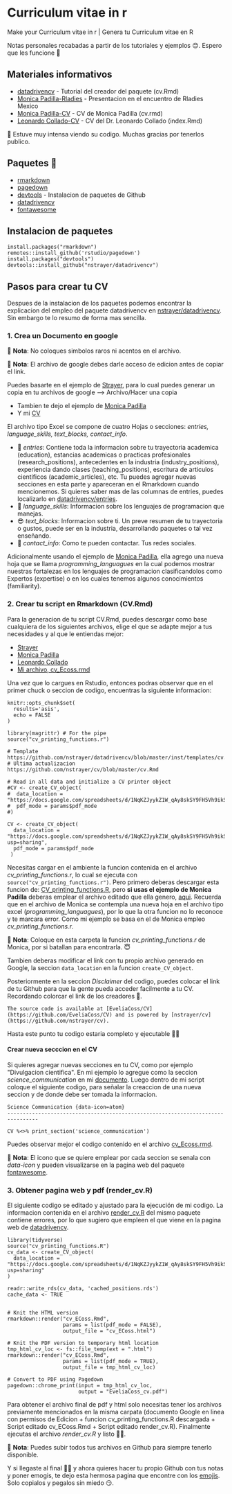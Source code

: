 # Curriculum vitae in r
Make your Curriculum vitae in r | Genera tu Curriculum vitae en R

Notas personales recabadas a partir de los tutoriales y ejemplos 😊. Espero que les funcione 💜

## Materiales informativos

- [datadrivencv](https://github.com/nstrayer/datadrivencv) - Tutorial del creador del paquete (cv.Rmd)
- [Monica Padilla-Rladies](https://github.com/mpadilla905/curso-cv/tree/main/slides) - Presentacion en el encuentro de Rladies Mexico
- [Monica Padilla-CV](https://github.com/mpadilla905/mpadilla905.github.io) - CV de Monica Padilla (cv.rmd)
- [Leonardo Collado-CV](https://github.com/lcolladotor/cv) - CV del Dr. Leonardo Collado (index.Rmd)

💪 Estuve muy intensa viendo su codigo. Muchas gracias por tenerlos publico.

## Paquetes 📕

- [rmarkdown](https://rmarkdown.rstudio.com/articles_intro.html)
- [pagedown](https://github.com/rstudio/pagedown) 
- [devtools](https://www.r-project.org/nosvn/pandoc/devtools.html) - Instalacion de paquetes de Github
- [datadrivencv](https://nickstrayer.me/datadrivencv/)
- [fontawesome](https://github.com/rstudio/fontawesome)

## Instalacion de paquetes

```
install.packages("rmarkdown")
remotes::install_github('rstudio/pagedown')
install.packages("devtools")
devtools::install_github("nstrayer/datadrivencv")
```

## Pasos para crear tu CV

Despues de la instalacion de los paquetes podemos encontrar la explicacion del empleo del paquete datadrivencv en [nstrayer/datadrivencv](https://github.com/nstrayer/datadrivencv). Sin embargo te lo resumo de forma mas sencilla.

### 1. Crea un **Documento en google**

💜 **Nota**: No coloques simbolos raros ni acentos en el archivo.

💜 **Nota**: El archivo de google debes darle acceso de edicion antes de copiar el link.

Puedes basarte en el ejemplo de [Strayer](https://docs.google.com/spreadsheets/d/14MQICF2F8-vf8CKPF1m4lyGKO6_thG-4aSwat1e2TWc/edit#gid=917338460), para lo cual puedes generar un copia en tu archivos de google --> Archivo/Hacer una copia
 - Tambien te dejo el ejemplo de [Monica Padilla](https://docs.google.com/spreadsheets/d/1gy4_VaGXhYMi8TwakQGk80dWoYfrSY3Wkl4BqVxECNY/edit#gid=917338460)
 - Y mi [CV](https://docs.google.com/spreadsheets/d/1JckGt60BNWheMo23d6bloYLq27h2t5X7hGAXsj0Mlwo/edit?usp=sharing)

El archivo tipo Excel se compone de cuatro Hojas o secciones: *entries, language_skills, text_blocks, contact_info*.

- 🌟 *entries*: Contiene toda la informacion sobre tu trayectoria academica (education), estancias academicas o practicas profesionales (research_positions), antecedentes en la industria (industry_positions), experiencia dando clases (teaching_positions), escritura de articulos cientificos (academic_articles), etc. Tu puedes agregar nuevas secciones en esta parte y apareceran en el Rmarkdown cuando mencionemos. Si quieres saber mas de las columnas de entries, puedes localizarlo en [datadrivencv/entries](https://docs.google.com/spreadsheets/d/14MQICF2F8-vf8CKPF1m4lyGKO6_thG-4aSwat1e2TWc/edit#gid=917338460).
- 💋 *language_skills*: Informacion sobre los lenguajes de programacion que manejas.
- 😎 *text_blocks*: Informacion sobre ti. Un preve resumen de tu trayectoria o gustos, puede ser en la industria, desarrollando paquetes o tal vez enseñando. 
- 💅 *contact_info*: Como te pueden contactar. Tus redes sociales.

Adicionalmente usando el ejemplo de [Monica Padilla](https://docs.google.com/spreadsheets/d/1gy4_VaGXhYMi8TwakQGk80dWoYfrSY3Wkl4BqVxECNY/edit#gid=927831363), ella agrego una nueva hoja que se llama *programming_languagues* en la cual podemos mostrar nuestras fortalezas en los lenguajes de programacion clasificandolos como Expertos (expertise) o en los cuales tenemos algunos conocimientos (familiarity). 

### 2. Crear tu script en Rmarkdown (CV.Rmd)

Para la generacion de tu script CV.Rmd, puedes descargar como base cualquiera de los siguientes archivos, elige el que se adapte mejor a tus necesidades y al que le entiendas mejor:

- [Strayer](https://github.com/nstrayer/cv/blob/master/cv.Rmd)
- [Monica Padilla](https://github.com/mpadilla905/mpadilla905.github.io/blob/master/cv.rmd)
- [Leonardo Collado](https://github.com/lcolladotor/cv/blob/gh-pages/index.Rmd)
- [Mi archivo, cv_Ecoss.rmd](https://github.com/EveliaCoss/Make_yourCV/blob/9144ab773fe8295208d4a9d0d0572c1085ef73a6/cv_ECoss.rmd)

Una vez que lo cargues en Rstudio, entonces podras observar que en el primer chuck o seccion de codigo, encuentras la siguiente informacion:

```
knitr::opts_chunk$set(
  results='asis', 
  echo = FALSE
)

library(magrittr) # For the pipe
source("cv_printing_functions.r")

# Template https://github.com/nstrayer/datadrivencv/blob/master/inst/templates/cv.Rmd
# Ultima actualizacion https://github.com/nstrayer/cv/blob/master/cv.Rmd

# Read in all data and initialize a CV printer object
#CV <- create_CV_object(
#  data_location = "https://docs.google.com/spreadsheets/d/1NqKZJyykZ1W_qAy8skSY9FH5Vh9ikSiUOuvYSTz_gkc/edit#gid=917338460",  
#  pdf_mode = params$pdf_mode
#)

CV <- create_CV_object(
  data_location = "https://docs.google.com/spreadsheets/d/1NqKZJyykZ1W_qAy8skSY9FH5Vh9ikSiUOuvYSTz_gkc/edit?usp=sharing",  
  pdf_mode = params$pdf_mode
 )
```

Necesitas cargar en el ambiente la funcion contenida en el archivo *cv_printing_functions.r*, lo cual se ejecuta con `source("cv_printing_functions.r")`. Pero primero deberas descargar esta funcion de: [CV_printing_functions.R](https://github.com/nstrayer/cv/blob/master/CV_printing_functions.R), pero **si usas el ejemplo de Monica Padilla** deberas emplear el archivo editado que ella genero, [aqui](https://github.com/mpadilla905/mpadilla905.github.io/blob/master/cv_printing_functions.r). Recuerda que en el archivo de Monica se contempla una nueva hoja en el archivo tipo excel (*programming_languagues*), por lo que la otra funcion no lo reconoce y te marcara error. Como mi ejemplo se basa en el de Monica empleo *cv_printing_functions.r*.

💜 **Nota**: Coloque en esta carpeta la funcion *cv_printing_functions.r* de Monica, por si batallan para encontrarla. 😇

Tambien deberas modificar el link con tu propio archivo generado en Google, la seccion `data_location` en la funcion `create_CV_object`. 

Posteriormente en la seccion *Disclaimer* del codigo, puedes colocar el link de tu Github para que la gente pueda acceder facilmente a tu CV. Recordando colorcar el link de los creadores 💫.

```
The source code is available at [EveliaCoss/CV](https://github.com/EveliaCoss/CV) and is powered by [nstrayer/cv](https://github.com/nstrayer/cv).
```

Hasta este punto tu codigo estaria completo y ejecutable 🌟😎

#### Crear nueva secccion en el CV

Si quieres agregar nuevas secciones en tu CV, como por ejemplo "Divulgacion cientifica". En mi ejemplo lo agregue como la seccion *science_communication* en mi [documento](https://docs.google.com/spreadsheets/d/1JckGt60BNWheMo23d6bloYLq27h2t5X7hGAXsj0Mlwo/edit?usp=sharing). Luego dentro de mi script coloque el siguiente codigo, para señalar la creaccion de una nueva seccion y de donde debe ser tomada la informacion. 

```
Science Communication {data-icon=atom}
--------------------------------------------------------------------------------
```
```{r}
CV %<>% print_section('science_communication')
```

Puedes observar mejor el codigo contenido en el archivo [cv_Ecoss.rmd](https://github.com/EveliaCoss/Make_yourCV/blob/9144ab773fe8295208d4a9d0d0572c1085ef73a6/cv_ECoss.rmd).

💜 **Nota**: El icono que se quiere emplear por cada seccion se senala con *data-icon* y pueden visualizarse en la pagina web del paquete [fontawesome](https://fontawesome.com/v5/icons/atom?s=solid).

### 3. Obtener pagina web y pdf (render_cv.R)

El siguiente codigo se editado y ajustado para la ejecución de mi codigo. La informacion contenida en el archivo [render_cv.R](https://github.com/nstrayer/cv/blob/master/render_cv.R) del mismo paquete contiene errores, por lo que sugiero que empleen el que viene en la pagina web de [datadrivencv](https://nickstrayer.me/datadrivencv/#render_cvr).

```
library(tidyverse)
source("cv_printing_functions.R")
cv_data <- create_CV_object(
  data_location = "https://docs.google.com/spreadsheets/d/1NqKZJyykZ1W_qAy8skSY9FH5Vh9ikSiUOuvYSTz_gkc/edit?usp=sharing"
)

readr::write_rds(cv_data, 'cached_positions.rds')
cache_data <- TRUE


# Knit the HTML version
rmarkdown::render("cv_ECoss.Rmd",
                  params = list(pdf_mode = FALSE),
                  output_file = "cv_ECoss.html")

# Knit the PDF version to temporary html location
tmp_html_cv_loc <- fs::file_temp(ext = ".html")
rmarkdown::render("cv_ECoss.Rmd",
                  params = list(pdf_mode = TRUE),
                  output_file = tmp_html_cv_loc)

# Convert to PDF using Pagedown
pagedown::chrome_print(input = tmp_html_cv_loc,
                       output = "EveliaCoss_cv.pdf")

```

Para obtener el archivo final de pdf y html solo necesitas tener los archivos previamente mencionados en la misma carpata (documento Google en linea con permisos de Edicion + funcion cv_printing_functions.R descargada + Script editado cv_ECoss.Rmd + Script editado render_cv.R). Finalmente ejecutas el archivo *render_cv.R* y listo 🌟💜.

💜 **Nota**: Puedes subir todos tus archivos en Github para siempre tenerlo disponible.

Y si llegaste al final 🌟💜 y ahora quieres hacer tu propio Github con tus notas y poner emogis, te dejo esta hermosa pagina que encontre con los [emojis](https://gist.github.com/rxaviers/7360908). Solo copialos y pegalos sin miedo 😏. 








